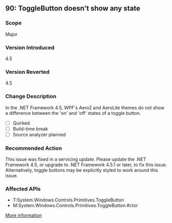 ## 90: ToggleButton doesn't show any state

### Scope
Major

### Version Introduced
4.5

### Version Reverted
4.5

### Change Description
In the .NET Framework 4.5, WPF's Aero2 and AeroLite themes do not show a difference between the 'on' and 'off' states of a toggle button.

- [ ] Quirked
- [ ] Build-time break
- [ ] Source analyzer planned

### Recommended Action
This issue was fixed in a servicing update. Please update the .NET Framework 4.5, or upgrade to .NET Framework 4.5.1 or later, to fix this issue. Alternatively, toggle buttons may be explicitly styled to work around this issue.

### Affected APIs
* T:System.Windows.Controls.Primitives.ToggleButton
* M:System.Windows.Controls.Primitives.ToggleButton.#ctor

[More information](http://stackoverflow.com/questions/12450751/togglebutton-doesnt-show-any-state)

<!--
    ### Notes
    Analyzer can check xaml
-->


